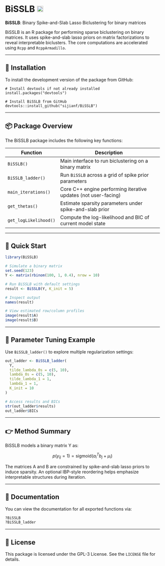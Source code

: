 
# BiSSLB <img src="https://img.shields.io/badge/R-package-blue.svg" alt="R package badge" height="20"/>

**BiSSLB**: Binary Spike-and-Slab Lasso Biclustering for binary matrices

BiSSLB is an R package for performing sparse biclustering on binary matrices. It uses spike-and-slab lasso priors on matrix factorizations to reveal interpretable biclusters. The core computations are accelerated using `Rcpp` and `RcppArmadillo`.

---

## 🔧 Installation

To install the development version of the package from GitHub:

```
# Install devtools if not already installed
install.packages("devtools")

# Install BiSSLB from GitHub
devtools::install_github("sijianf/BiSSLB")
```

---

## 📦 Package Overview

The BiSSLB package includes the following key functions:

| Function              | Description                                                         |
|-----------------------|---------------------------------------------------------------------|
| `BiSSLB()`            | Main interface to run biclustering on a binary matrix               |
| `BiSSLB_ladder()`     | Run `BiSSLB` across a grid of spike prior parameters                |
| `main_iterations()`   | Core C++ engine performing iterative updates (not user-facing)      |
| `get_thetas()`        | Estimate sparsity parameters under spike-and-slab prior             |
| `get_logLikelihood()` | Compute the log-likelihood and BIC of current model state           |

---

## 🚀 Quick Start

```r
library(BiSSLB)

# Simulate a binary matrix
set.seed(123)
Y <- matrix(rbinom(100, 1, 0.4), nrow = 10)

# Run BiSSLB with default settings
result <- BiSSLB(Y, K_init = 5)

# Inspect output
names(result)

# View estimated row/column profiles
image(result$A)
image(result$B)
```

---

## 🔁 Parameter Tuning Example

Use `BiSSLB_ladder()` to explore multiple regularization settings:

```r
out_ladder <- BiSSLB_ladder(
  Y,
  tilde_lambda_0s = c(5, 10),
  lambda_0s = c(5, 10),
  tilde_lambda_1 = 1,
  lambda_1 = 1,
  K_init = 10
)

# Access results and BICs
str(out_ladder$results)
out_ladder$BICs
```

---

## 👉 Method Summary

BiSSLB models a binary matrix Y as:

$$p(y_{ij} = 1) = \text{sigmoid}(a_i^T b_j + \mu_i)$$

The matrices A and B are constrained by spike-and-slab lasso priors to induce sparsity. An optional IBP-style reordering helps emphasize interpretable structures during iteration.

---

## 📘 Documentation

You can view the documentation for all exported functions via:

```r
?BiSSLB
?BiSSLB_ladder
```

---

## 📄 License

This package is licensed under the GPL-3 License. See the `LICENSE` file for details.
